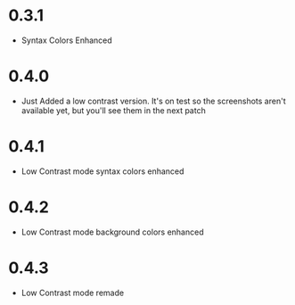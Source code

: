 # 0.3.1

-   Syntax Colors Enhanced

# 0.4.0

-   Just Added a low contrast version. It's on test so the screenshots aren't available yet, but you'll see them in the next patch

# 0.4.1
-   Low Contrast mode syntax colors enhanced

# 0.4.2
-   Low Contrast mode background colors enhanced

# 0.4.3
-   Low Contrast mode remade